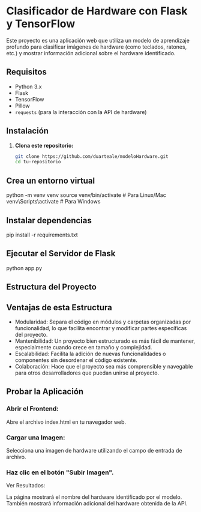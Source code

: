 # Clasificador de Hardware con Flask y TensorFlow

Este proyecto es una aplicación web que utiliza un modelo de aprendizaje profundo para clasificar imágenes de hardware (como teclados, ratones, etc.) y mostrar información adicional sobre el hardware identificado.

## Requisitos

- Python 3.x
- Flask
- TensorFlow
- Pillow
- `requests` (para la interacción con la API de hardware)
  
## Instalación

1. **Clona este repositorio:**
   ```bash
   git clone https://github.com/duarteale/modeloHardware.git
   cd tu-repositorio

## Crea un entorno virtual 

python -m venv venv
source venv/bin/activate  # Para Linux/Mac
venv\Scripts\activate  # Para Windows

## Instalar dependencias
pip install -r requirements.txt

## Ejecutar el Servidor de Flask
python app.py

## Estructura del Proyecto

## Ventajas de esta Estructura
* Modularidad: Separa el código en módulos y carpetas organizadas por funcionalidad, lo que facilita encontrar y modificar partes específicas del proyecto.
* Mantenibilidad: Un proyecto bien estructurado es más fácil de mantener, especialmente cuando crece en tamaño y complejidad.
* Escalabilidad: Facilita la adición de nuevas funcionalidades o componentes sin desordenar el código existente.
* Colaboración: Hace que el proyecto sea más comprensible y navegable para otros desarrolladores que puedan unirse al proyecto.

## Probar la Aplicación
### Abrir el Frontend:
Abre el archivo index.html en tu navegador web.

### Cargar una Imagen:
Selecciona una imagen de hardware utilizando el campo de entrada de archivo.

### Haz clic en el botón "Subir Imagen".
Ver Resultados:

La página mostrará el nombre del hardware identificado por el modelo.
También mostrará información adicional del hardware obtenida de la API.